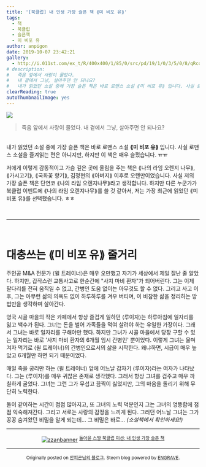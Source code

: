 ```yaml
---
title: '[북클럽] 내 인생 가장 슬픈 책 ⟪미 비포 유⟫'
tags:
  - 책
  - 북클럽
  - 슬픈책
  - 미 비포 유
author: anpigon
date: 2019-10-07 23:42:21
gallery:
  - http://i.011st.com/ex_t/R/400x400/1/85/0/src/pd/19/1/0/3/5/0/8/qRcqV/1114103508_B.jpg
# description: 
#   죽음 앞에서 사랑이 물었다.
#   내 곁에서 그냥, 살아주면 안 되나요?
#   내가 읽었던 소설 중에 가장 슬픈 책은 바로 로맨스 소설 ⟪미 비포 유⟫ 입니다. 사실 로맨스 소설을 즐겨읽는 편은 아니지만, 하지만 이 책은 매우 슬펐습니다. ㅠㅠ 저에게 이렇게 감동적이고 가슴 깊은 곳에 울림을 주는 책은 ⟪나의 라임 오렌지 나무⟫, ⟪가시고기⟫, ⟪국화꽃 향기⟫, 김정현의 ⟪아버지⟫ 이후로 오랜만이었습니다. 사실 저의 가장 슬픈 책은 단연코 ⟪나의 라임 오렌지나무⟫라고 생각합니다. 하지만  다른 누군가가 북클럽 이벤트에 ⟪나의 라임 오렌지나무⟫를 쓸 것 같아서, 저는 가장 최근에 읽었던 ⟪미 비포 유⟫를 선택했습니다. ㅎㅎ
clearReading: true
autoThumbnailImage: yes
---
```


![](http://i.011st.com/ex_t/R/400x400/1/85/0/src/pd/19/1/0/3/5/0/8/qRcqV/1114103508_B.jpg)

> 죽음 앞에서 사랑이 물었다.
내 곁에서 그냥, 살아주면 안 되나요?

<br>내가 읽었던 소설 중에 가장 슬픈 책은 바로 로맨스 소설 **⟪미 비포 유⟫** 입니다. 사실 로맨스 소설을 즐겨읽는 편은 아니지만, 하지만 이 책은 매우 슬펐습니다. ㅠㅠ 

<!-- more -->

저에게 이렇게 감동적이고 가슴 깊은 곳에 울림을 주는 책은 ⟪나의 라임 오렌지 나무⟫, ⟪가시고기⟫, ⟪국화꽃 향기⟫, 김정현의 ⟪아버지⟫ 이후로 오랜만이었습니다. 사실 저의 가장 슬픈 책은 단연코 ⟪나의 라임 오렌지나무⟫라고 생각합니다. 하지만  다른 누군가가 북클럽 이벤트에 ⟪나의 라임 오렌지나무⟫를 쓸 것 같아서, 저는 가장 최근에 읽었던 ⟪미 비포 유⟫를 선택했습니다. ㅎㅎ 


<br><hr><br>

# 대충쓰는 ⟪미 비포 유⟫ 줄거리

주인공 M&A 전문가 ⟨윌 트레이너⟩은 매우 오만했고 자기가 세상에서 제일 잘난 줄 알았다. 하지만,  갑작스런 교통사고로 한순간에 "사지 마비 환자"가 되어버린다. 그는 이제 팔다리를 전혀 움직일 수 없고, 간병인 도움 없이는 아무것도 할 수 없다. 그리고 사고 이후, 그는 아무런 삶의 의욕도 없이 하루하루를 겨우 버티며, 이 비참한 삶을 정리하는 방법만을 생각하며 살아간다.

영국 시골 마을의 작은 카페에서 항상 즐겁게 일하던 ⟨루이자⟩는 하루아침에 일자리를 잃고 백수가 된다. 그녀는 돈을 벌어 가족들을 먹여 살려야 하는 유일한 가장이다. 그래서 그녀는 바로 일자리를 구해야만 했다. 하지만 그녀가 시골 마을에서 당장 구할 수 있는 일자리는 바로 '사지 마비 환자의 6개월 임시 간병인' 뿐이었다. 이렇게 그녀는 울며 겨자 먹기로 ⟨윌 트레이너⟩의 간병인으로서의 삶을 시작한다. 왜냐하면, 시급이 매우 높았고 6개월만 하면 되기 때문이었다.

매일 죽을 궁리만 하는 ⟨윌 트레이너⟩ 앞에 어느날 갑자기 ⟨루이자⟩라는 여자가 나타났다. 그는 ⟨루이자⟩를 매우 귀찮은 존재로 생각했다. 그래서 항상 그녀를 겁주고 매우 까칠하게 굴었다. 그녀는 그런 그가 무섭고 끔찍이 싫었지만, 그의 마음을 돌리기 위해 무단히 노력한다. 

둘이 같이하는 시간이 점점 많아지고, 또 그녀의 노력 덕분인지 그는 그녀의 엉뚱함에 점점 익숙해져간다. 그리고 서로는 사랑의 감정을 느끼게 된다. 그러던 어느날 그녀는 그가 꽁꽁 숨겨왔던 비밀을 알게 되는데... 그 비밀은 바로... *(소설책에서 확인하세요!)*

***

<center><a href="https://www.steemzzang.com"><img src="https://cdn.steemitimages.com/DQmNRsTCCtzVe8AiEsCEYm35cTAzqeMMLuPCBRuJTiRJqeo/zzanbanner.jpg" alt="zzanbanner" style="margin:0"/></a> 
<sup><a href="https://www.steemzzang.com/zzan/@book.club/6ykcyd">돌아온 스짱 북클럽 미션: 내 인생 가장 슬픈 책</a></sup></center>

***

<center><sup>

Originally posted on [안피곤님의 블로그](http://anpigon.dblog.org/seujjang-bugkeulreob-misyeon-nae-insaeng-gajang-seulpeun-caeg-mi-bipo-yu). Steem blog powered by [ENGRAVE](https://engrave.website).

</sup></center>